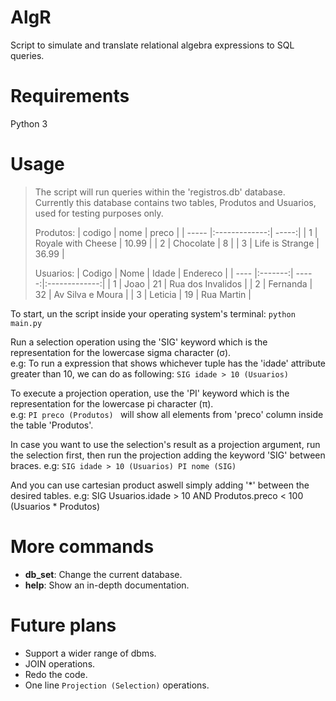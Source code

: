 # AlgR
Script to simulate and translate relational algebra expressions to SQL queries.

# Requirements
Python 3

# Usage
> The script will run queries within the 'registros.db' database.
> Currently this database contains two tables, Produtos and Usuarios, used for testing purposes only.
> 
> 
> Produtos:
>| codigo | nome | preco  |
>| ----- |:-------------:| -----:|
>| 1 | Royale with Cheese | 10.99 |
>| 2 | Chocolate | 8 |
>| 3 | Life is Strange | 36.99 |
> 
> Usuarios:
>| Codigo | Nome | Idade  | Endereco | 
>| ---- |:-------:| -----:|:-------------:|
>| 1 | Joao | 21 | Rua dos Invalidos |
>| 2 | Fernanda | 32 | Av Silva e Moura |
>| 3 | Leticia | 19 | Rua Martin |

To start, un the script inside your operating system's terminal:
```python main.py```

Run a selection operation using the 'SIG' keyword which is the representation for the lowercase sigma character (σ).  
e.g: To run a expression that shows whichever tuple has the 'idade' attribute greater than 10, we can do as following:
```SIG idade > 10 (Usuarios)```

To execute a projection operation, use the 'PI' keyword which is the representation for the lowercase pi character (π).  
e.g: ```PI preco (Produtos) ``` will show all elements from 'preco' column inside the table 'Produtos'.

In case you want to use the selection's result as a projection argument, run the selection first, then run the projection adding the keyword 'SIG' between braces.
e.g: ```SIG idade > 10 (Usuarios)
         PI nome (SIG) ```

And you can use cartesian product aswell simply adding '*' between the desired tables.
e.g: SIG Usuarios.idade > 10 AND Produtos.preco < 100 (Usuarios * Produtos)

# More commands
* __db_set__: Change the current database.
* __help__: Show an in-depth documentation.

# Future plans
* Support a wider range of dbms.
* JOIN operations.
* Redo the code.
* One line ```Projection (Selection)``` operations.